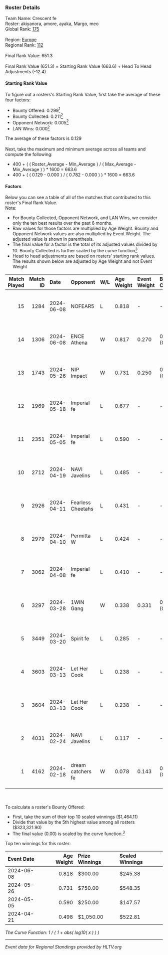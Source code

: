 ### Roster Details<br />
Team Name: Crescent fe<br />
Roster: akiyanora, amore, ayaka, Margo, meo<br />
Global Rank: [175](../standings_global.md)<br />
<br />
Region: [Europe]( ../standings_europe.md)<br />
Regional Rank: [112]( ../standings_europe.md)<br />
<br />
Final Rank Value:  651.3<br />
<br />
Final Rank Value (651.3) = Starting Rank Value (663.6) + Head To Head Adjustments (-12.4)<br />

#### Starting Rank Value<br />
To figure out a rosters's Starting Rank Value, first take the average of these four factors:<br />
- Bounty Offered: 0.299[<sup>1</sup>](#table2)
- Bounty Collected: 0.211[<sup>2</sup>](#table1)
- Opponent Network: 0.005[<sup>2</sup>](#table1)
- LAN Wins: 0.000[<sup>2</sup>](#table1)

The average of these factors is 0.129<br />
<br />
Next, take the maximum and minimum average across all teams and compute the following:<br />
- 400 + ( ( Roster_Average - Min_Average ) / ( Max_Average - Min_Average ) ) * 1600 = 663.6
- 400 + ( ( 0.129 - 0.000 ) / ( 0.782 - 0.000 ) ) * 1600 = 663.6


#### Factors<br />
Below you can see a table of all of the matches that contributed to this roster's Final Rank Value.<br />
Note:<br />

- For Bounty Collected, Opponent Network, and LAN Wins, we consider only the ten best results over the past 6 months.
- Raw values for those factors are multiplied by Age Weight. Bounty and Opponent Network values are also multiplied by Event Weight. The adjusted value is shown in parenthesis.
- The final value for a factor is the total of its adjusted values divided by 10. Bounty Collected is further scaled by the curve function[<sup>3</sup>](#curveFunction)
- Head to head adjustments are based on rosters' starting rank values. The results shown below are adjusted by Age Weight and not Event Weight
<span id="table1"></span><br />


| Match Played | Match ID | Date       | Opponent          | W/L | Age Weight | Event Weight | Bounty Collected | Opponent Network | LAN Wins  | H2H Adj. | Roster                              |
| -: | -: | :- | :- | :- | :- | :- | :- | :- | :- | -: | :- |
|           15 |     1284 | 2024-06-08 | NOFEAR5           | L   | 0.818      | -            | -                | -                | -         |   -12.18 | akiyanora, amore, ayaka, Margo, meo |
|           14 |     1306 | 2024-06-08 | ENCE Athena       | W   | 0.817      | 0.270        | 0.002 (0.001)    | 0.035 (0.008)    | 0 (0.000) |    11.73 | akiyanora, amore, ayaka, Margo, meo |
|           13 |     1743 | 2024-05-26 | NIP Impact        | W   | 0.731      | 0.250        | 0.005 (0.001)    | 0.228 (0.042)    | 0 (0.000) |    14.15 | akiyanora, amore, ayaka, Margo, meo |
|           12 |     1969 | 2024-05-18 | Imperial fe       | L   | 0.677      | -            | -                | -                | -         |    -1.99 | akiyanora, amore, ayaka, Margo, meo |
|           11 |     2351 | 2024-05-05 | Imperial fe       | L   | 0.590      | -            | -                | -                | -         |    -1.76 | akiyanora, amore, ayaka, Margo, meo |
|           10 |     2712 | 2024-04-19 | NAVI Javelins     | L   | 0.485      | -            | -                | -                | -         |    -3.85 | akiyanora, amore, ayaka, Margo, meo |
|            9 |     2926 | 2024-04-11 | Fearless Cheetahs | L   | 0.431      | -            | -                | -                | -         |    -5.92 | akiyanora, amore, ayaka, Margo, meo |
|            8 |     2979 | 2024-04-10 | Permitta W        | L   | 0.424      | -            | -                | -                | -         |    -9.52 | akiyanora, amore, ayaka, Margo, meo |
|            7 |     3062 | 2024-04-08 | Imperial fe       | L   | 0.410      | -            | -                | -                | -         |    -1.39 | akiyanora, amore, ayaka, Margo, meo |
|            6 |     3297 | 2024-03-28 | 1WIN Gang         | W   | 0.338      | 0.331        | 0.001 (0.000)    | 0.017 (0.002)    | 0 (0.000) |     5.23 | akiyanora, amore, ayaka, Margo, meo |
|            5 |     3449 | 2024-03-20 | Spirit fe         | L   | 0.285      | -            | -                | -                | -         |    -4.41 | akiyanora, amore, ayaka, Margo, meo |
|            4 |     3603 | 2024-03-13 | Let Her Cook      | L   | 0.238      | -            | -                | -                | -         |    -1.39 | akiyanora, amore, ayaka, Margo, meo |
|            3 |     3604 | 2024-03-13 | Let Her Cook      | L   | 0.238      | -            | -                | -                | -         |    -1.38 | akiyanora, amore, ayaka, Margo, meo |
|            2 |     4031 | 2024-02-24 | NAVI Javelins     | L   | 0.117      | -            | -                | -                | -         |    -1.10 | akiyanora, amore, ayaka, Margo, meo |
|            1 |     4162 | 2024-02-18 | dream catchers fe | W   | 0.078      | 0.143        | 0.016 (0.000)    | 0.173 (0.002)    | 0 (0.000) |     1.41 | akiyanora, amore, ayaka, Margo, meo |

<br />
<span id="table2"></span><br />
To calculate a roster's Bounty Offered:<br />

- First, take the sum of their top 10 scaled winnings ($1,464.11)
- Divide that value by the 5th highest value among all rosters ($323,321.90)
- The final value (0.00) is scaled by the curve function.[<sup>3</sup>](#curveFunction)

Top ten winnings for this roster:<br />

| Event Date | Age Weight | Prize Winnings | Scaled Winnings |
| :- | -: | :- | :- |
| 2024-06-08 |      0.818 | $300.00        | $245.38         |
| 2024-05-26 |      0.731 | $750.00        | $548.35         |
| 2024-05-05 |      0.590 | $250.00        | $147.57         |
| 2024-04-21 |      0.498 | $1,050.00      | $522.81         |


<span id="curveFunction"></span>_The Curve Function: 1 / ( 1 + abs( log10( x ) ) )_<br />

---
_Event data for Regional Standings provided by HLTV.org_<br />
